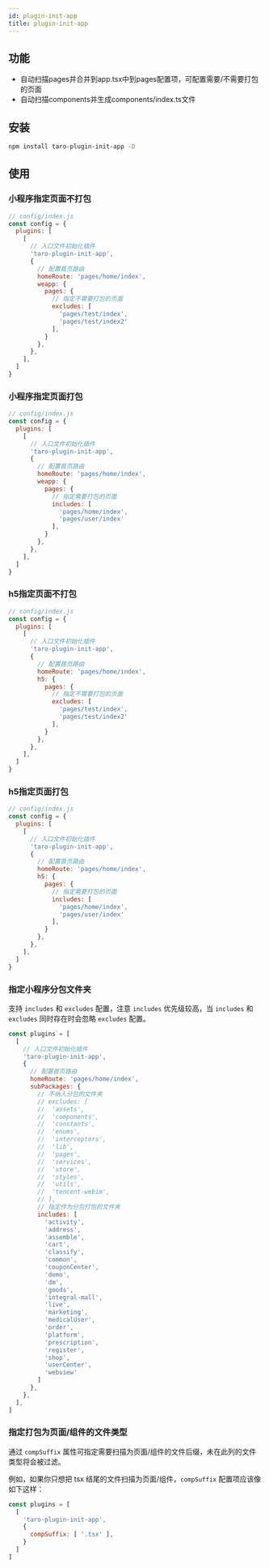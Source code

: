 ```yaml
---
id: plugin-init-app
title: plugin-init-app
---
```


## 功能

- 自动扫描pages并合并到app.tsx中到pages配置项，可配置需要/不需要打包的页面
- 自动扫描components并生成components/index.ts文件

## 安装

```bash
npm install taro-plugin-init-app -D
```

## 使用

### 小程序指定页面不打包

```js
// config/index.js
const config = {
  plugins: [
    [
      // 入口文件初始化插件
      'taro-plugin-init-app',
      {
        // 配置首页路由
        homeRoute: 'pages/home/index',
        weapp: {
          pages: {
            // 指定不需要打包的页面
            excludes: [
              'pages/test/index',
              'pages/test/index2'
            ],
          }
        },
      },
    ],
  ]
}
```

### 小程序指定页面打包

```js
// config/index.js
const config = {
  plugins: [
    [
      // 入口文件初始化插件
      'taro-plugin-init-app',
      {
        // 配置首页路由
        homeRoute: 'pages/home/index',
        weapp: {
          pages: {
            // 指定需要打包的页面
            includes: [
              'pages/home/index',
              'pages/user/index'
            ],
          }
        },
      },
    ],
  ]
}
```

### h5指定页面不打包

```js
// config/index.js
const config = {
  plugins: [
    [
      // 入口文件初始化插件
      'taro-plugin-init-app',
      {
        // 配置首页路由
        homeRoute: 'pages/home/index',
        h5: {
          pages: {
            // 指定不需要打包的页面
            excludes: [
              'pages/test/index',
              'pages/test/index2'
            ],
          }
        },
      },
    ],
  ]
}
```

### h5指定页面打包

```js
// config/index.js
const config = {
  plugins: [
    [
      // 入口文件初始化插件
      'taro-plugin-init-app',
      {
        // 配置首页路由
        homeRoute: 'pages/home/index',
        h5: {
          pages: {
            // 指定需要打包的页面
            includes: [
              'pages/home/index',
              'pages/user/index'
            ],
          }
        },
      },
    ],
  ]
}
```

### 指定小程序分包文件夹

支持 `includes` 和 `excludes` 配置，注意 `includes` 优先级较高，当 `includes` 和 `excludes` 同时存在时会忽略 `excludes` 配置。

```js
const plugins = [
  [
    // 入口文件初始化插件
    'taro-plugin-init-app',
    {
      // 配置首页路由
      homeRoute: 'pages/home/index',
      subPackages: {
        // 不纳入分包的文件夹
        // excludes: [
        //  'assets',
        //  'components',
        //  'constants',
        //  'enums',
        //  'interceptors',
        //  'lib',
        //  'pages',
        //  'services',
        //  'store',
        //  'styles',
        //  'utils',
        //  'tencent-webim',
        // ],
        // 指定作为分包打包的文件夹
        includes: [
          'activity',
          'address',
          'assemble',
          'cart',
          'classify',
          'common',
          'couponCenter',
          'demo',
          'dm',
          'goods',
          'integral-mall',
          'live',
          'marketing',
          'medicalUser',
          'order',
          'platform',
          'prescription',
          'register',
          'shop',
          'userCenter',
          'webview'
        ]
      },
    },
  ],
]
```

### 指定打包为页面/组件的文件类型

通过 `compSuffix` 属性可指定需要扫描为页面/组件的文件后缀，未在此列的文件类型将会被过滤。

例如，如果你只想把 tsx 结尾的文件扫描为页面/组件，`compSuffix` 配置项应该像如下这样：

```js
const plugins = [
  [
    'taro-plugin-init-app',
    {
      compSuffix: [ '.tsx' ],
    }
  ]
]
```

